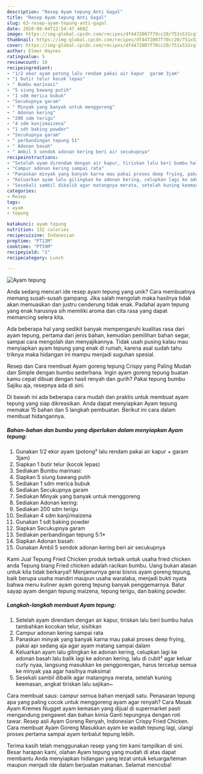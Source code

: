 ```yaml
---
description: "Resep Ayam tepung Anti Gagal"
title: "Resep Ayam tepung Anti Gagal"
slug: 63-resep-ayam-tepung-anti-gagal
date: 2020-08-04T12:54:47.468Z
image: https://img-global.cpcdn.com/recipes/df4472007f70cc20/751x532cq70/ayam-tepung-foto-resep-utama.jpg
thumbnail: https://img-global.cpcdn.com/recipes/df4472007f70cc20/751x532cq70/ayam-tepung-foto-resep-utama.jpg
cover: https://img-global.cpcdn.com/recipes/df4472007f70cc20/751x532cq70/ayam-tepung-foto-resep-utama.jpg
author: Elmer Haynes
ratingvalue: 5
reviewcount: 10
recipeingredient:
- "1/2 ekor ayam potong lalu rendam pakai air kapur  garam 3jam"
- "1 butir telur kocok lepas"
- " Bumbu marinasi"
- "5 siung bawang putih"
- "1 sdm merica bubuk"
- "Secukupnya garam"
- " Minyak yang banyak untuk menggoreng"
- " Adonan kering"
- "200 sdm terigu"
- "4 sdm kanjimaizena"
- "1 sdt baking powder"
- "Secukupnya garam"
- " perbandingan tepung 51"
- " Adonan basah"
- " Ambil 5 sendok adonan kering beri air secukupnya"
recipeinstructions:
- "Setelah ayam direndam dengan air kapur, tiriskan lalu beri bumbu halus tambahkan kocokan telur, sisihkan"
- "Campur adonan kering sampai rata"
- "Panaskan minyak yang banyak karna mau pakai proses deep frying, pakai api sedang aja agar ayam matang sampai dalam"
- "Keluarkan ayam lalu gilingkan ke adonan kering, celupkan lagi ke adonan basah lalu balik lagi ke adonan kering, lalu di cubit² agar keluar curly nyaa, langsung masukkan ke penggorengan, harus tercelup semua ke minyak yaa agar hasilnya maksimal"
- "Sesekali sambil dibalik agar matangnya merata, setelah kuning keemasan, angkat tiriskan lalu sajikan~"
categories:
- Resep
tags:
- ayam
- tepung

katakunci: ayam tepung 
nutrition: 132 calories
recipecuisine: Indonesian
preptime: "PT13M"
cooktime: "PT59M"
recipeyield: "2"
recipecategory: Lunch

---
```



![Ayam tepung](https://img-global.cpcdn.com/recipes/df4472007f70cc20/751x532cq70/ayam-tepung-foto-resep-utama.jpg)

Anda sedang mencari ide resep ayam tepung yang unik? Cara membuatnya memang susah-susah gampang. Jika salah mengolah maka hasilnya tidak akan memuaskan dan justru cenderung tidak enak. Padahal ayam tepung yang enak harusnya sih memiliki aroma dan cita rasa yang dapat memancing selera kita.

Ada beberapa hal yang sedikit banyak mempengaruhi kualitas rasa dari ayam tepung, pertama dari jenis bahan, kemudian pemilihan bahan segar, sampai cara mengolah dan menyajikannya. Tidak usah pusing kalau mau menyiapkan ayam tepung yang enak di rumah, karena asal sudah tahu triknya maka hidangan ini mampu menjadi suguhan spesial.

Resep dan Cara membuat Ayam goreng tepung Crispy yang Paling Mudah dan Simple dengan bumbu sederhana. Ingin ayam goreng tepung buatan kamu cepat dibuat dengan hasil renyah dan gurih? Pakai tepung bumbu Sajiku aja, resepnya ada di sini.


Di bawah ini ada beberapa cara mudah dan praktis untuk membuat ayam tepung yang siap dikreasikan. Anda dapat menyiapkan Ayam tepung memakai 15 bahan dan 5 langkah pembuatan. Berikut ini cara dalam membuat hidangannya.

<!--inarticleads1-->

##### Bahan-bahan dan bumbu yang diperlukan dalam menyiapkan Ayam tepung:

1. Gunakan 1/2 ekor ayam (potong² lalu rendam pakai air kapur + garam 3jam)
1. Siapkan 1 butir telur (kocok lepas)
1. Sediakan  Bumbu marinasi:
1. Siapkan 5 siung bawang putih
1. Sediakan 1 sdm merica bubuk
1. Sediakan Secukupnya garam
1. Sediakan  Minyak yang banyak untuk menggoreng
1. Sediakan  Adonan kering:
1. Sediakan 200 sdm terigu
1. Sediakan 4 sdm kanji/maizena
1. Gunakan 1 sdt baking powder
1. Siapkan Secukupnya garam
1. Sediakan  perbandingan tepung 5:1*
1. Siapkan  Adonan basah:
1. Gunakan  Ambil 5 sendok adonan kering beri air secukupnya


Kami Jual Tepung Fried Chicken produk terbaik untuk usaha fried chicken anda Tepung biang Fried chicken adalah racikan bumbu. Uang bukan alasan untuk kita tidak berkarya!! Menjamurnya gerai bisnis ayam goreng tepung, baik berupa usaha mandiri maupun usaha waralaba, menjadi bukti nyata bahwa menu kuliner ayam goreng tepung banyak penggemarnya. Balur sayap ayam dengan tepung maizena, tepung terigu, dan baking powder. 

<!--inarticleads2-->

##### Langkah-langkah membuat Ayam tepung:

1. Setelah ayam direndam dengan air kapur, tiriskan lalu beri bumbu halus tambahkan kocokan telur, sisihkan
1. Campur adonan kering sampai rata
1. Panaskan minyak yang banyak karna mau pakai proses deep frying, pakai api sedang aja agar ayam matang sampai dalam
1. Keluarkan ayam lalu gilingkan ke adonan kering, celupkan lagi ke adonan basah lalu balik lagi ke adonan kering, lalu di cubit² agar keluar curly nyaa, langsung masukkan ke penggorengan, harus tercelup semua ke minyak yaa agar hasilnya maksimal
1. Sesekali sambil dibalik agar matangnya merata, setelah kuning keemasan, angkat tiriskan lalu sajikan~


Cara membuat saus: campur semua bahan menjadi satu. Penasaran tepung apa yang paling cocok untuk menggoreng ayam agar renyah? Cara Masak Ayam Kremes Nugget ayam kemasan yang dijual di supermarket pasti mengandung pengawet dan bahan kimia Ganti tepungnya dengan roti tawar. Resep asli Ayam Goreng Renyah, Indonesian Crispy Fried Chicken. Cara membuat Ayam Goreng Masukkan ayam ke wadah tepung lagi, ulangi proses pertama sampai ayam terbalut tepung lebih. 

Terima kasih telah menggunakan resep yang tim kami tampilkan di sini. Besar harapan kami, olahan Ayam tepung yang mudah di atas dapat membantu Anda menyiapkan hidangan yang lezat untuk keluarga/teman maupun menjadi ide dalam berjualan makanan. Selamat mencoba!
